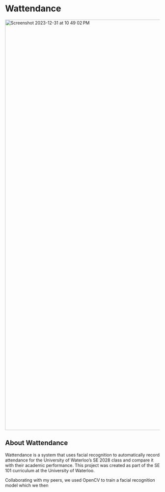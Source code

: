 # Wattendance 
<img width="1335" alt="Screenshot 2023-12-31 at 10 49 02 PM" src="https://github.com/yam101/se101-project/assets/140665247/0a90be6f-01f4-49f0-823b-98c83cf635d9">

## About Wattendance
Wattendance is a system that uses facial recognition to automatically record attendance for the University of Waterloo’s SE 2028 class and compare it with their academic performance. This project was created as part of the SE 101 curriculum at the University of Waterloo.

Collaborating with my peers, we used OpenCV to train a facial recognition model which we then 
